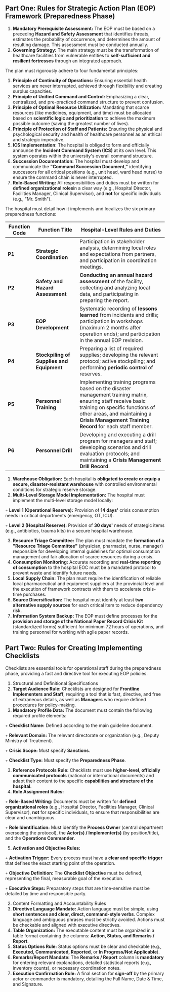 ## Part One: Rules for Strategic Action Plan (EOP) Framework (Preparedness Phase)

1. **Mandatory Prerequisite Assessment:** The EOP must be based on a preceding **Hazard and Safety Assessment** that identifies threats, estimates the probability of occurrence, and determines the amount of resulting damage. This assessment must be conducted annually.
2. **Governing Strategy:** The main strategy must be the transformation of healthcare facilities from vulnerable entities to **self-sufficient and resilient fortresses** through an integrated approach.

The plan must rigorously adhere to four fundamental principles:

1. **Principle of Continuity of Operations:** Ensuring essential health services are never interrupted, achieved through flexibility and creating surplus capacities.
2. **Principle of Unified Command and Control:** Emphasizing a clear, centralized, and pre-practiced command structure to prevent confusion.
3. **Principle of Optimal Resource Utilization:** Mandating that scarce resources (like medicines, equipment, and time) must be allocated based on **scientific logic and prioritization** to achieve the maximum possible outcome (saving the greatest number of lives).
4. **Principle of Protection of Staff and Patients:** Ensuring the physical and psychological security and health of healthcare personnel as an ethical and strategic imperative.
5. **ICS Implementation:** The hospital is obliged to form and officially announce the **Incident Command System (ICS)** at its own level. This system operates within the university's overall command structure.
6. **Succession Documentation:** The hospital must develop and communicate the **"Command Succession Document,"** identifying successors for all critical positions (e.g., unit head, ward head nurse) to ensure the command chain is never interrupted.
7. **Role-Based Writing:** All responsibilities and duties must be written for **defined organizational roles**in a clear way (e.g., Hospital Director, Facilities Manager, Clinical Supervisor), and **not** for specific individuals (e.g., "Mr. Smith").

The hospital must detail how it implements and localizes the six primary preparedness functions:

| Function Code | Function Title                            | Hospital-Level Rules and Duties                              |
| ------------- | ----------------------------------------- | ------------------------------------------------------------ |
| **P1**        | **Strategic Coordination**                | Participation in stakeholder analysis, determining local roles and expectations from partners, and participation in coordination meetings. |
| **P2**        | **Safety and Hazard Assessment**          | **Conducting an annual hazard assessment** of the facility, collecting and analyzing local data, and participating in preparing the report. |
| **P3**        | **EOP Development**                       | Systematic recording of **lessons learned** from incidents and drills; participation in workshops (maximum 2 months after operation ends); and participation in the annual EOP revision. |
| **P4**        | **Stockpiling of Supplies and Equipment** | Preparing a list of required supplies; developing the relevant protocol; active stockpiling; and performing **periodic control** of reserves. |
| **P5**        | **Personnel Training**                    | Implementing training programs based on the disaster management training matrix, ensuring staff receive basic training on specific functions of other areas, and maintaining a **Crisis Management Training Record** for each staff member. |
| **P6**        | **Personnel Drill**                       | Developing and executing a drill program for managers and staff; developing scenarios and drill evaluation protocols; and maintaining a **Crisis Management Drill Record**. |



1. **Warehouse Obligation:** Each hospital is **obligated to create or equip a secure, disaster-resistant warehouse** with controlled environmental conditions for strategic reserve storage.
2. **Multi-Level Storage Model Implementation:** The hospital must implement the multi-level storage model locally:

  ◦ **Level 1 (Operational Reserve):** Provision of **14 days'** crisis consumption needs in critical departments (emergency, OT, ICU).

  ◦ **Level 2 (Hospital Reserve):** Provision of **30 days'** needs of strategic items (e.g., antibiotics, trauma kits) in a secure hospital warehouse.

3. **Resource Triage Committee:** The plan must mandate the **formation of a "Resource Triage Committee"** (physician, pharmacist, nurse, manager) responsible for developing internal guidelines for optimal consumption management and fair allocation of scarce resources during a crisis.
4. **Consumption Monitoring:** Accurate recording and **real-time reporting of consumption** to the hospital EOC must be a mandated protocol to prevent waste and identify future needs.
5. **Local Supply Chain:** The plan must require the identification of reliable local pharmaceutical and equipment suppliers at the provincial level and the execution of framework contracts with them to accelerate crisis-time purchases.
6. **Source Diversification:** The hospital must identify at least **two alternative supply sources** for each critical item to reduce dependency risk.
7. **Information System Backup:** The EOP must define processes for the **provision and storage of the National Paper Record Crisis Kit** (standardized forms) sufficient for minimum 72 hours of operations, and training personnel for working with agile paper records.



## Part Two: Rules for Creating Implementing Checklists

Checklists are essential tools for operational staff during the preparedness phase, providing a fast and directive tool for executing EOP policies.

1. Structural and Definitional Specifications
2. **Target Audience Rule:** Checklists are designed for **Frontline Implementers and Staff**, requiring a tool that is fast, directive, and free of extraneous details, as well as **Managers** who require defined procedures for policy-making.
3. **Mandatory Profile Data:** The document must contain the following required profile elements:

  ◦ **Checklist Name:** Defined according to the main guideline document.

  ◦ **Relevant Domain:** The relevant directorate or organization (e.g., Deputy Ministry of Treatment).

  ◦ **Crisis Scope:** Must specify **Sanctions**.

  ◦ **Checklist Type:** Must specify the **Preparedness Phase**.

3. **Reference Protocols Rule:** Checklists must use **higher-level, officially communicated protocols** (national or international documents) and adapt their content to the specific **capabilities and structure of the hospital**.
4. **Role Assignment Rules:**

  ◦ **Role-Based Writing:** Documents must be written for **defined organizational roles** (e.g., Hospital Director, Facilities Manager, Clinical Supervisor), **not** for specific individuals, to ensure that responsibilities are clear and unambiguous.

  ◦ **Role Identification:** Must identify the **Process Owner** (central department overseeing the protocol), the **Actor(s) / Implementer(s)** (by position/title), and the **Operations Commander**.

5. **Activation and Objective Rules:**

  ◦ **Activation Trigger:** Every process must have a **clear and specific trigger** that defines the exact starting point of the operation.

  ◦ **Objective Definition:** The **Checklist Objective** must be defined, representing the final, measurable goal of the execution.

  ◦ **Executive Steps:** Preparatory steps that are time-sensitive must be detailed by time and responsible party.

2. Content Formatting and Accountability Rules
3. **Directive Language Mandate:** Action language must be simple, using **short sentences and clear, direct, command-style verbs**. Complex language and ambiguous phrases must be strictly avoided. Actions must be checkable and aligned with executive directives.
4. **Table Organization:** The executable content must be organized in a table format containing the columns: **Action, Status, and Remarks / Report**.
5. **Status Options Rule:** Status options must be clear and checkable (e.g., **Executed, Communicated, Reported**, or **In Progress/Not Applicable**).
6. **Remarks/Report Mandate:** The **Remarks / Report** column is **mandatory** for entering relevant explanations, detailed statistical reports (e.g., inventory counts), or necessary coordination notes.
7. **Execution Confirmation Rule:** A final section for **sign-off** by the primary actor or commander is mandatory, detailing the Full Name, Date & Time, and Signature.
